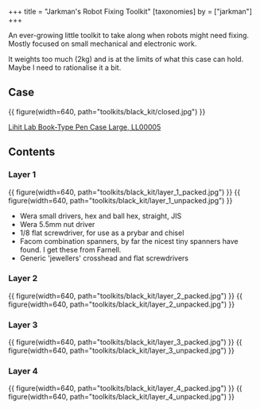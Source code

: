 +++
title = "Jarkman's Robot Fixing Toolkit"
[taxonomies]
by = ["jarkman"]
+++

An ever-growing little toolkit to take along when robots might need fixing. Mostly focused on small mechanical and electronic work. 

It weights too much (2kg) and is at the limits of what this case can hold. Maybe I need to rationalise it a bit.

## Case

{{ figure(width=640, path="toolkits/black_kit/closed.jpg") }}

[Lihit Lab Book-Type Pen Case Large, LL00005](https://cultpens.com/products/lihit-lab-triple-pen-case)


## Contents

### Layer 1

{{ figure(width=640, path="toolkits/black_kit/layer_1_packed.jpg") }}
{{ figure(width=640, path="toolkits/black_kit/layer_1_unpacked.jpg") }}

- Wera small drivers, hex and ball hex, straight, JIS
- Wera 5.5mm nut driver
- 1/8 flat screwdriver, for use as a prybar and chisel
- Facom combination spanners, by far the nicest tiny spanners have found. I get these from Farnell.
- Generic 'jewellers' crosshead and flat screwdrivers

### Layer 2

{{ figure(width=640, path="toolkits/black_kit/layer_2_packed.jpg") }}
{{ figure(width=640, path="toolkits/black_kit/layer_2_unpacked.jpg") }}


### Layer 3

{{ figure(width=640, path="toolkits/black_kit/layer_3_packed.jpg") }}
{{ figure(width=640, path="toolkits/black_kit/layer_3_unpacked.jpg") }}


### Layer 4

{{ figure(width=640, path="toolkits/black_kit/layer_4_packed.jpg") }}
{{ figure(width=640, path="toolkits/black_kit/layer_4_unpacked.jpg") }}
